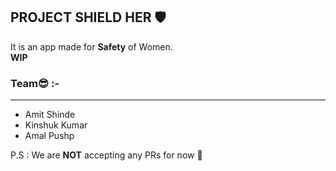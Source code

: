 ## PROJECT SHIELD HER 🛡

It is an app made for **Safety** of Women.
</br>
**WIP**

### Team😎 :-
---
<ul>
<li>Amit Shinde</li>
<li>Kinshuk Kumar</li>
<li>Amal Pushp</li>
</ul>

P.S : We are **NOT** accepting any PRs for now 🚫
